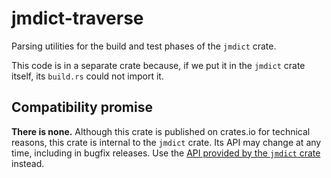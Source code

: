 # jmdict-traverse

Parsing utilities for the build and test phases of the `jmdict` crate.

This code is in a separate crate because, if we put it in the `jmdict` crate itself, its `build.rs`
could not import it.

## Compatibility promise

**There is none.** Although this crate is published on crates.io for technical reasons, this crate
is internal to the `jmdict` crate. Its API may change at any time, including in bugfix releases. Use
the [API provided by the `jmdict` crate](https://docs.rs/jmdict/) instead.
